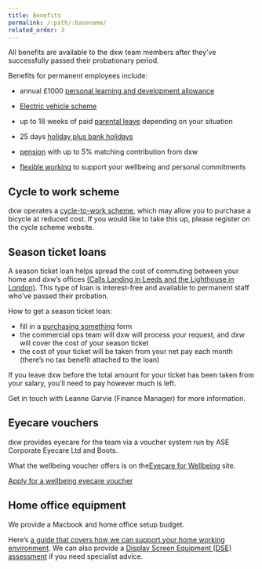 ```yaml
---
title: Benefits
permalink: /:path/:basename/
related_order: 3
---
```


All benefits are available to the dxw team members after they've successfully passed their probationary period.

Benefits for permanent employees include:

* annual £1000 [personal learning and development allowance](/staff-handbook/learning-and-development/how-to-use-your-learning-and-development-allowance/)

* [Electric vehicle scheme](https://www.electriccarscheme.com)

* up to 18 weeks of paid [parental leave](/staff-handbook/policies/parental-leave-policy/) depending on your situation

* 25 days [holiday plus bank holidays](/staff-handbook/leave/#holiday)

* [pension](/staff-handbook/pay-pension-and-benefits/pension/) with up to 5% matching contribution from dxw

* [flexible working](/staff-handbook/flexible-working/) to support your wellbeing and personal commitments

## Cycle to work scheme

dxw operates a [cycle-to-work scheme](https://www.cyclescheme.co.uk/), which may allow you to purchase a bicycle at reduced cost. If you would like to take this up, please register on the cycle scheme website.

## Season ticket loans

A season ticket loan helps spread the cost of commuting between your home and dxw’s offices [(Calls Landing in Leeds and the Lighthouse in London)](/guides/office-accessibility). This type of loan is interest-free and available to permanent staff who’ve passed their probation.

How to get a season ticket loan:

* fill in a [purchasing something](https://docs.google.com/forms/d/e/1FAIpQLSdz8-Z-fcootRS6UyceXbxdSdbO4-2jIyRrHHiI-3VH4LyRrw/viewform) form
* the commercial ops team will dxw will process your request, and dxw will cover the cost of your season ticket
* the cost of your ticket will be taken from your net pay each month (there’s no tax benefit attached to the loan)

If you leave dxw before the total amount for your ticket has been taken from your salary, you’ll need to pay however much is left.

Get in touch with Leanne Garvie (Finance Manager) for more information.

## Eyecare vouchers

dxw provides eyecare for the team via a voucher system run by ASE Corporate Eyecare Ltd and Boots.

What the wellbeing voucher offers is on the[Eyecare for Wellbeing](https://eyemed.uk/wellbeing/) site.

[Apply for a wellbeing eyecare voucher](https://gw.eyecareplans.co.uk/Account/Login/dxwe12q2415d3df)

## Home office equipment

We provide a Macbook and home office setup budget.

Here’s [a guide that covers how we can support your home working environment](https://docs.google.com/document/d/17Q8zOEm4cd0ZDGqkT8Bcg8G1CCK_vLlwMtOFVgJalAU/edit#heading=h.1z3dei2pr1jh). We can also provide a [Display Screen Equipment (DSE) assessment](https://www.hse.gov.uk/msd/dse/) if you need specialist advice.
